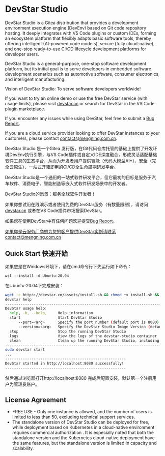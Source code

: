 # DevStar Studio

DevStar Studio is a Gitea distribution that provides a development environment execution engine (DevEnv) based on Git code repository hosting. It deeply integrates with VS Code plugins or custom IDEs, forming an ecosystem platform that flexibly adapts basic software tools, thereby offering intelligent (AI-powered code models), secure (fully cloud-native), and one-stop ready-to-use CI/CD lifecycle development platforms for developer users.

DevStar Studio is a general-purpose, one-stop software development platform, but its initial goal is to serve developers in embedded software development scenarios such as automotive software, consumer electronics, and intelligent manufacturing.

Vision of DevStar Studio: To serve software developers worldwide!

If you want to try an online demo or use the free DevStar service (with usage limits), please visit [devstar.cn](https://devstar.cn/) or search for DevStar in the VS Code plugin marketplace.

If you encounter any issues while using DevStar, feel free to submit a [Bug Report](https://github.com/mengning/DevStar/issues/new).

If you are a cloud service provider looking to offer DevStar instances to your customers, please contact contact@mengning.com.cn.

DevStar Studio 是一个Gitea 发行版，在Git代码仓库托管的基础上提供了开发环境DevEnv执行引擎，与VS Code插件或自定义IDE深度融合，形成灵活适配基础软件工具的生态平台，从而为开发者用户提供智能（代码大模型AI+）、安全（完全云原生）、一站式开箱即用的CI/CD全生命周期研发平台。

DevStar Studio是一个通用的一站式软件研发平台，但它最初的目标是服务于汽车软件、消费电子、智能制造等嵌入式软件研发场景中的开发者。

DevStar Studio的愿景：服务全球软件开发者！

如果你想试用在线演示或者使用免费的DevStar服务（有数量限制），请访问 [devstar.cn](https://devstar.cn/) 或者在VS Code插件市场搜索DevStar。

如果您在使用DevStar中有任何问题欢迎提交[Bug Report](https://github.com/mengning/DevStar/issues/new)。

如果你是云服务厂商想为您的客户提供DevStar实例请联系contact@mengning.com.cn

## Quick Start 快速开始

如果您是在Windows环境下，请在cmd命令行下先运行如下命令：

```
wsl --install -d Ubuntu-20.04
```

在Ubuntu-20.04下完成安装：

```bash
wget -c https://devstar.cn/assets/install.sh && chmod +x install.sh && sudo ./install.sh
devstar help
------------------------------------------------------------------------
DevStar usage help:
  help, -h, --help,     Help information
  start                 Start DevStar Studio
      --port=<arg>      Specify the port number (default port is 8080)
      --version=<arg>   Specify the DevStar Studio Image Version (default verson is latest)
  stop                  Stop the running DevStar Studio
  logs                  View the logs of the devstar-studio container
  clean                 Clean up the running DevStar Studio, including deleting user data. Please use with caution.
------------------------------------------------------------------------
sudo devstar start
...
-------------------------------------------------------
DevStar started in http://localhost:8080 successfully!
-------------------------------------------------------
```

然后通过浏览器打开http://localhost:8080 完成后配置安装，默认第一个注册用户为管理员账户。

## License Agreement

* FREE USE - Only one instance is allowed, and the number of users is limited to less than 50, excluding technical support services.
* The standalone version of DevStar Studio can be deployed for free, while deployment based on Kubernetes in a cloud-native environment requires commercial authorization . It is especially noted that both the standalone version and the Kubernetes cloud-native deployment have the same features, but the standalone version is limited in capacity and scalability.
